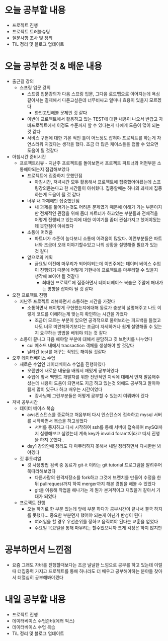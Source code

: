 # 오늘 공부할 내용

- 프로젝트 진행
- 프로젝트 트러블슈팅
- 질문사항 조사 및 정리
- TiL 정리 및 블로그 업데이트

# 오늘 공부한 것 & 배운 내용

- 출근길 강의
  - 스프링 입문 강의
    - 스프링 입문강의가 다음 스프링 입문, 그다음 로드맵으로 이어지는데 욕심같아서는 결제해서 다듣고싶은데 너무비싸고 얼마나 효용이 있을지 모르겠다 
      - 한번고민해볼 문제인 것 같다
    - 이번에 프로젝트에서 활용하고 있는 TEST에 대한 내용이 나오서 반갑고 자바프로젝트에서 이정도 수준까지 할 수 있다는게 나에게 도움이 많이 되는 것 같다
    - 서비스 구현에 대한 기본 적인 틀이 어느정도 잡혀야 프로젝트를 하는게 자연스러워 지겠다는 생각을 했다. 조금 더 많은 케이스들을 접할 수 있으면 도움이 될 것같다
- 아침시간 준비시간
  - 프로젝트리뷰 - 지난주 프로젝트를 돌아보면서 프로젝트 파트너와 어떤부분 소통해야되는지 점검해보았다
    - 프로젝트에 집중하지 못했던점
      - 아침시간, 저녁시간 모두 활용해서 프로젝트에 집중했어야됬는데 스프링강의듣는다고 한 시간들이 아쉬웠다. 집중할때는 하나의 과제에 집중하는게 도움이 될 것 같다
    - 너무 내 과제에만 집중했던점
      - 내 과제를 풀어가는것도 어려운 문제였기 때문에 이해가 가는 부분이지만 전체적인 관점을 위해 좀더 파트너가 하고있는 부분들과 전체적을 어떻게 진행되고 있는지에 대한 이야기를 좀더 관심가지고 했어야됬는데 못한점이 아쉬웠다
    - 소통에 어려움
      - 파트너가 수준이 높다보니 소통에 어려움이 많았다. 이런부분들은 파트너와 조금더 오래 이야기할수있고 나의 상황을 설명해줄 필요가 있는 것 같다
    - 앞으로의 계획
      - 금요일 이전에 마무리가 되어야되는데 이번주에는 데이터 베이스 수업이 진행되기 때문에 어떻게 기한내에 프로젝트를 마무리할 수 있을지 생각해 보아야 될 것같다
        - 최대한 프로젝트에 집중하면서 데이터베이스 복습은 주말에 해내가는 방향을 잡아야 될 것 같다
- 오전 프로젝트 진행
  - 지난주 프로젝트 리뷰하면서 소통하는 시간을 가졌다
    - 소통하면서 왜이렇게 구현했는지에대해 동료가 충분히 설명해주고 나도 이렇게 코드를 이해하는게 맞는지 확인하는 시간을 가졌다
      - 조금더 모르는 부분이 있으면 공격적으로 물어보라는 피드백을 들었고나도 너무 미안해하기보다는 조금더 자세하거나 쉽게 설명해줄 수 있는지 요구하는 방법을 배워야 되는 것 같다
  - 소통이 끝나고 다음 해야할 부분에 대해서 분담하고 깃 브런치를 나누었다
    - cui 메소드 내에서 tracsaction 객체를 생성해야 할 것같다
    - 날라간 test를 매꾸는 작업도 해야될 것같다
- 오후 데이터베이스 수업
  - 새로운 수업인 데이터베이스 수업을 진행하였다
    - 오랜만에 새로운 내용을 배워서 재밌게 공부하였다
    - 수업에 앞서 백엔드 개발자를 위한 전반적인 지식에 대해서 먼저 말씀해주셨는데 내용이 도움이 되면서도 지금 하고 있는것 외에도 공부하고 알아야될게 많이 있구나 하고 배우는 시간이었다
      - 강사님께 그런부분들은 어떻게 공부할 수 있는지 여쭤봐야 겠다
- 저녁 공부시간
  - 데이터 베이스 복습
    - aws인스턴스를 종료하고 처음부터 다시  인스턴스에 접속하고 mysql 서버를 시작하면서 복습을 하고싶었다
      - 서버를 중지하고 다시 시작하여 ssh를 통해 서버에 접속하여 mySQl까지 실행해보고 싶었는데 계속 key가 invalid foramt이라고 떠서 진행을 하지 못했다..
    - day1 강의안에 정리도 다 마무리하지 못해서 내일 정리하면서 다시한번 봐야겠다
  - 깃 튜토리얼
    - 깃 사용방법 검색 중 동료가 git-it 이라는 git tutorial 프로그램을 알려주어 쭉따라해보았다
      - 다른사람의 원격저장소를 fork하고 그것에 브랜치를 만들어 수정을 한뒤 pullrequest까지 하여 merger까지 해본 경험을 해볼 수 있었다
      - git을 이용해 작업을 해나가는 게 뭔가 본겨적이고 재밌을거 같아서 기대가 되었다
  - 프로젝트 진행
    - 오늘 하기로 한 부분 있는데 앞에 부분 하다가 공부시간이 끝나서 결국 하지를 못했다... 중요한 부분먼저 했어야 되는게 아닌가 반성이 된다
      - 여러일을 할 경우 우선순위를 정하고 움직여야 된다는 교훈을 얻었다
      - 수요일 목요일을 통해 마무리는 할수있으니까 크게 걱정은 하지 않지만 

# 공부하면서 느낀점

- 요즘 그래도 자바를 진행할때보다는 조금 널널한 느낌으로 공부를 하고 있는데 이럴 때 더집중력 가지고 프로젝트를 통해 하나라도 더 배우고 공부해야하는 분야들 찾아서 더열심히 공부해봐야겠다

# 내일 공부할 내용

- 프로젝트 진행
- 데이터베이스 수업준비(에러 픽스)
- 데이터베이스 수업 복습
- TiL 정리 및 블로그 업데이트














































